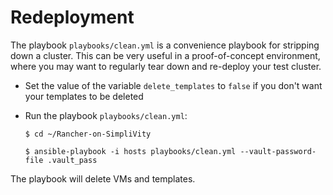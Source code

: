 # Redeployment


The playbook `playbooks/clean.yml` is a convenience playbook for stripping down a cluster. This can be very useful
in a proof-of-concept environment, where you may want to regularly tear down and re-deploy your test cluster.

- Set the value of the variable `delete_templates` to `false` if you don't want your templates to be deleted
- Run the playbook `playbooks/clean.yml`:

    ```
    $ cd ~/Rancher-on-SimpliVity
    
    $ ansible-playbook -i hosts playbooks/clean.yml --vault-password-file .vault_pass
    ```

The playbook will delete VMs and templates.
